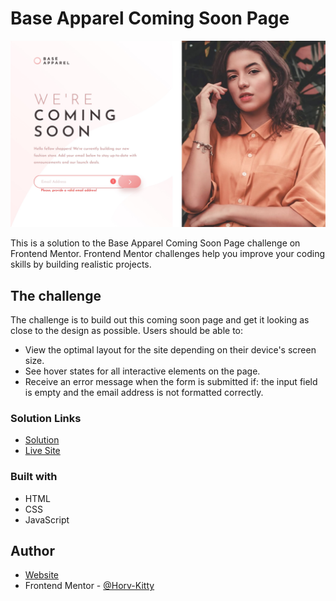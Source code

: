 # Base Apparel Coming Soon Page

![](src/images/screenshot.jpg)

This is a solution to the Base Apparel Coming Soon Page challenge on Frontend Mentor.
Frontend Mentor challenges help you improve your coding skills by building realistic projects.

## The challenge

The challenge is to build out this coming soon page and get it looking as close to the design as possible.
Users should be able to:

- View the optimal layout for the site depending on their device's screen size.
- See hover states for all interactive elements on the page.
- Receive an error message when the form is submitted if: the input field is empty and the email address is not formatted correctly.

### Solution Links

- [Solution](https://www.frontendmentor.io/solutions/base-apparel-coming-soon-page-solution-zZM_7xFbGL)
- [Live Site](https://base-apparel-coming-soon-page-kh.netlify.app/)

### Built with

- HTML
- CSS
- JavaScript

## Author

- [Website](https://www.kittihorvath.com)
- Frontend Mentor - [@Horv-Kitty](https://www.frontendmentor.io/profile/Horv-Kitty)
